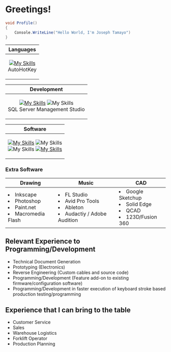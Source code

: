 # Greetings!
```csharp
void Profile()
{
    Console.WriteLine("Hello World, I'm Joseph Tamayo")
}
```

| Languages | 
| --------- | 
| <p align="center"> [![My Skills](https://skillicons.dev/icons?i=cs,mysql,html,css,js,py,ruby,cpp,md)](https://skillicons.dev) <br> AutoHotKey </p> |

| Development |
| ---- |
| <p align="center"> [![My Skills](https://skillicons.dev/icons?i=visualstudio,vscode,raspberrypi,unity)](https://skillicons.dev) ![My Skills](https://go-skill-icons.vercel.app/api/icons?i=sqlserver,arduino,visualbasic,ruby&titles=true) <br> SQL Server Management Studio</p>  | 

| Software |
| -------- |
| <p align="center"> [![My Skills](https://skillicons.dev/icons?i=discord,github,gmail,mongodb)](https://skillicons.dev) ![My Skills](https://go-skill-icons.vercel.app/api/icons?i=shopify,outlook,word,excel,powerpoint,steam&titles=true) <br> ![My Skills](https://go-skill-icons.vercel.app/api/icons?i=ableton,inkscape,photoshop,sketchup&titles=true) [![My Skills](https://skillicons.dev/icons?i=sketchup,blender)](https://skillicons.dev) </p>  | 

### Extra Software
| Drawing | Music | CAD |
| ------- | ----- | --- |
| <li> Inkscape <li> Photoshop <li> Paint.net <li> Macromedia Flash | <li>FL Studio <li>Avid Pro Tools <li>Ableton <li>Audactiy / Adobe Audition | <li> Google Sketchup <li> Solid Edge <li> QCAD <li> 123D/Fusion 360 | 

## Relevant Experience to Programming/Development
* Technical Document Generation
* Prototyping (Electronics)
* Reverse Engineering (Custom cables and source code)
* Programming/Development (Feature add-on to existing firmware/configuration software)
* Programming/Development in faster execution of keyboard stroke based production testing/programming

## Experience that I can bring to the table
* Customer Service
* Sales
* Warehouse Logistics
* Forklift Operator
* Production Planning



<!---
joseph-tamayo/joseph-tamayo is a ✨ special ✨ repository because its `README.md` (this file) appears on your GitHub profile.
You can click the Preview link to take a look at your changes.
--->
